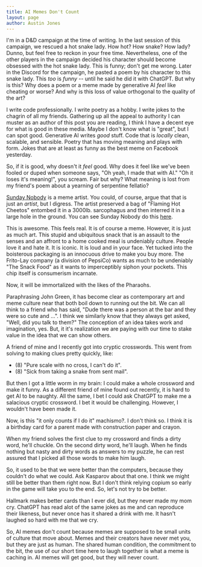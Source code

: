 ```yaml
---
title: AI Memes Don't Count
layout: page
author: Austin Jones
---
```


<!-- intro about the poem -->
I'm in a D&D campaign at the time of writing.
In the last session of this campaign, we rescued a hot snake lady.
How hot?
How snake?
How lady?
Dunno, but feel free to reckon in your free time.
Nevertheless, one of the other players in the campaign decided his character should become obsessed with the hot snake lady.
This is funny; don't get me wrong.
Later in the Discord for the campaign, he pasted a poem by his character to this snake lady.
This _too_ is _funny_ -- until he said he did it with ChatGPT.
But why is this?
Why does a poem or a meme made by generative AI _feel_ like cheating or worse?
And why is this loss of value orthogonal to the quality of the art?

I write code professionally.
I write poetry as a hobby.
I write jokes to the chagrin of all my friends.
Gathering up all the appeal to authority I can muster as an author of this post you are reading, I think I have a decent eye for what is good in these media.
Maybe I don't know what is "great", but I can spot good.
Generative AI writes _good_ stuff.
Code that is *locally* clean, scalable, and sensible.
Poetry that has moving meaning and plays with form.
Jokes that are at least as funny as the best meme on Facebook yesterday.

So, if it is good, why doesn't it _feel_ good.
Why does it feel like we've been fooled or duped when someone says, "Oh yeah, I made that with AI."
"Oh it loses it's meaning!", you scream.
Fair but why?
What meaning is lost from my friend's poem about a yearning of serpentine fellatio?

<!-- Cheetos in acrylic -->
[Sunday Nobody](https://www.sundaynobody.com/) is a meme artist.
You could, of course, argue that that is just an _artist_, but I digress.
The artist preserved a bag of "Flaming Hot Cheetos" entombed it in a 3000lb. sarcophagus and then interred it in a large hole in the ground.
You can see Sunday Nobody do this [here](https://www.tiktok.com/@sunday.nobody.art/video/7162587340274240810).

This is awesome.
This feels real.
It is of course a meme.
However, it is just as much art.
This stupid and ubiquitous snack that is an assault to the senses and an affront to a home cooked meal is undeniably culture.
People love it and hate it.
It is iconic.
It is loud and in your face.
Yet tucked into the boisterous packaging is an innocuous drive to make you buy more.
The Frito-Lay company (a division of PepsiCo) wants as much to be undeniably "The Snack Food" as it wants to imperceptibly siphon your pockets.
This chip itself is consumerism incarnate.

Now, it will be immortalized with the likes of the Pharaohs.

<!-- art is running out the bit -->
Paraphrasing John Green, it has become clear as contemporary art and meme culture near that both boil down to running out the bit.
We can all think to a friend who has said, "Dude there was a person at the bar and they were so cute and ...".
I think we similarly know that they always get asked, "Well, did you talk to them?"
The conception of an idea takes work and imagination, yes.
But, it it's realization we are paying with our time to stake value in the idea that we can show others.

<!-- crude crossword -->
A friend of mine and I recently got into cryptic crosswords.
This went from solving to making clues pretty quickly, like:

- (8) "Pure scale with no cross, I can't do it".
- (8) "Sick from taking a snake from sent mail".

But then I got a little worm in my brain: I could make a whole crossword and make it funny.
As a different friend of mine found out recently, it is hard to get AI to be naughty.
All the same, I bet I could ask ChatGPT to make me a salacious cryptic crossword.
I bet it would be challenging.
However, I wouldn't have been made it.

Now, is this "it only counts if I do it" machismo?.
I don't think so.
I think it is a birthday card for a parent made with construction paper and crayon.

When my friend solves the first clue to my crossword and finds a dirty word, he'll chuckle.
On the second dirty word, he'll laugh.
When he finds nothing but nasty and dirty words as answers to my puzzle, he can rest assured that I picked all those words to make him laugh.

<!-- The hands that make something make it worth something -->
So, it used to be that we were better than the computers, because they couldn't do what we could.
Ask Kasparov about that one.
I think we might still be better than them right now.
But I don't think relying copium so early in the game will take you to the end.
So, let's not try to be better.

Hallmark makes better cards than I ever did, but they never made my mom cry.
ChatGPT has read alot of the same jokes as me and can reproduce their likeness, but never once has it shared a drink with me.
It hasn't laughed so hard with me that we cry.

So, AI memes don't count because memes are supposed to be small units of culture that move about.
Memes and their creators have never met you, but they are just as human.
The shared human condition, the commitment to the bit, the use of our short time here to laugh together is what a meme is caching in.
AI memes will get good, but they will never count.
